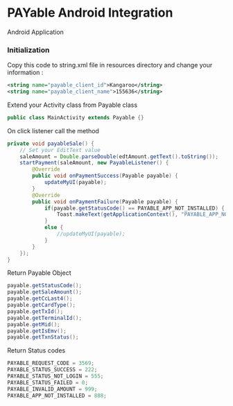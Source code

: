 # PAYable Android Integration
Android Application

### Initialization
Copy this code to string.xml file in resources directory and change your information
:
```xml
<string name="payable_client_id">Kangaroo</string>
<string name="payable_client_name">155636</string>
```

Extend your Activity class from Payable class
```java
public class MainActivity extends Payable {}
```

On click listener call the method 
```java
private void payableSale() {
    // Set your EditText value
    saleAmount = Double.parseDouble(edtAmount.getText().toString());
    startPayment(saleAmount, new PayableListener() {
        @Override
        public void onPaymentSuccess(Payable payable) {
            updateMyUI(payable);
        }
        @Override
        public void onPaymentFailure(Payable payable) {
            if(payable.getStatusCode() == PAYABLE_APP_NOT_INSTALLED) {
                Toast.makeText(getApplicationContext(), "PAYABLE_APP_NOT_INSTALLED", Toast.LENGTH_LONG).show();
            }
            else {
                //updateMyUI(payable);
            }
        }
    });
}
```

Return Payable Object
```java
payable.getStatusCode();
payable.getSaleAmount();
payable.getCcLast4();
payable.getCardType();
payable.getTxId();
payable.getTerminalId();
payable.getMid();
payable.getIsEmv();
payable.getTxnStatus();
```

Return Status codes
```java
PAYABLE_REQUEST_CODE = 3569;
PAYABLE_STATUS_SUCCESS = 222;
PAYABLE_STATUS_NOT_LOGIN = 555;
PAYABLE_STATUS_FAILED = 0;
PAYABLE_INVALID_AMOUNT = 999;
PAYABLE_APP_NOT_INSTALLED = 888;
```
